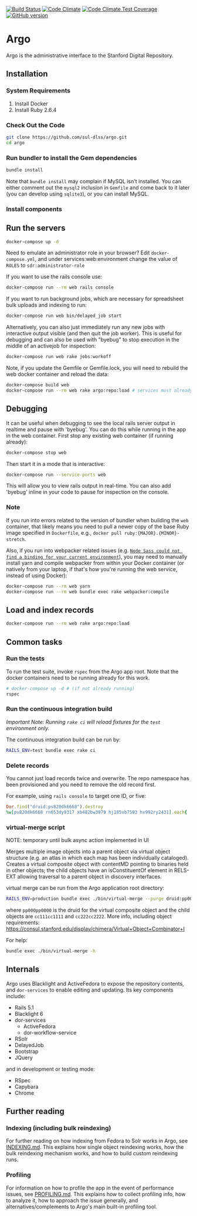 [![Build Status](https://travis-ci.org/sul-dlss/argo.png?branch=master)](https://travis-ci.org/sul-dlss/argo)
[![Code Climate](https://codeclimate.com/github/sul-dlss/argo/badges/gpa.svg)](https://codeclimate.com/github/sul-dlss/argo)
[![Code Climate Test Coverage](https://codeclimate.com/github/sul-dlss/argo/badges/coverage.svg)](https://codeclimate.com/github/sul-dlss/argo/coverage)
[![GitHub version](https://badge.fury.io/gh/sul-dlss%2Fargo.svg)](https://badge.fury.io/gh/sul-dlss%2Fargo)

# Argo

Argo is the administrative interface to the Stanford Digital Repository.

## Installation

### System Requirements

1. Install Docker
2. Install Ruby 2.6.4

### Check Out the Code

```bash
git clone https://github.com/sul-dlss/argo.git
cd argo
```

### Run bundler to install the Gem dependencies

```bash
bundle install
```

Note that `bundle install` may complain if MySQL isn't installed.  You can either comment out the `mysql2` inclusion in `Gemfile` and come back to it later (you can develop using `sqlite3`), or you can install MySQL.

### Install components
## Run the servers

```bash
docker-compose up -d
```

Need to emulate an administrator role in your browser?  Edit `docker-compose.yml`, and under services:web:environment
change the value of `ROLES` to `sdr:administrator-role`

If you want to use the rails console use:

```bash
docker-compose run --rm web rails console
```

If you want to run background jobs, which are necessary for spreadsheet bulk uploads and indexing to run:

```bash
docker-compose run web bin/delayed_job start
```

Alternatively, you can also just immediately run any new jobs with interactive output visible
(and then quit the job worker).  This is useful for debugging and can also be used with "byebug"
to stop execution in the middle of an activejob for inspection:

```bash
docker-compose run web rake jobs:workoff
```

Note, if you update the Gemfile or Gemfile.lock, you will need to rebuild the web docker container and reload the data:

```bash
docker-compose build web
docker-compose run --rm web rake argo:repo:load # services must already be up and running for this to work
```

## Debugging

It can be useful when debugging to see the local rails server output in realtime and pause with 'byebug'.  You can do
this while running in the app in the web container.  First stop any existing web container (if running already):

```bash
docker-compose stop web
```

Then start it in a mode that is interactive:

```bash
docker-compose run --service-ports web
```

This will allow you to view rails output in real-time.  You can also add 'byebug' inline in your code to pause for inspection on the console.

### Note

If you run into errors related to the version of bundler when building the `web` container, that likely means you need to pull a newer copy of the base Ruby image specified in `Dockerfile`, e.g., `docker pull ruby:{MAJOR}.{MINOR}-stretch`.

Also, if you run into webpacker related issues (e.g. [`Node Sass could not find a binding for your current environment`](https://github.com/sul-dlss/argo/pull/1678)), you may need to manually install yarn and compile webpacker from within your Docker container (or natively from your laptop, if that's how you're running the web service, instead of using Docker):

```bash
docker-compose run --rm web yarn
docker-compose run --rm web bundle exec rake webpacker:compile
```

## Load and index records

```bash
docker-compose run --rm web rake argo:repo:load
```

## Common tasks

### Run the tests

To run the test suite, invoke `rspec` from the Argo app root.  Note that the docker containers need to be running already for this work.
```bash
# docker-compose up -d # (if not already running)
rspec
```

### Run the continuous integration build

_Important Note: Running `rake ci` will reload fixtures for the `test` environment only._

The continuous integration build can be run by:
```bash
RAILS_ENV=test bundle exec rake ci
```

### Delete records

You cannot just load records twice and overwrite.  The repo namespace has been provisioned and you need to remove the old record first.

For example, using `rails console` to target one ID, or five:

```ruby
Dor.find("druid:pv820dk6668").destroy
%w[pv820dk6668 rn653dy9317 xb482bw3979 hj185vb7593 hv992ry2431].each{ |pid| Dor.find("druid:#{pid}").destroy }
```

### virtual-merge script

NOTE: temporary until bulk async action implemented in UI

Merges multiple image objects into a parent object via virtual object structure (e.g. an atlas in which each map has been individually cataloged).  Creates a virtual composite object with contentMD pointing to binaries held in other objects; the child objects have an isConstituentOf element in RELS-EXT allowing traversal to a parent object in discovery interfaces.

virtual merge can be run from the Argo application root directory:

```bash
RAILS_ENV=production bundle exec ./bin/virtual-merge --purge druid:pp000pp0000 druid:cc111cc1111 druid:cc222cc2222
```

where `pp000pp0000` is the druid for the virtual composite object and the child objects are `cc111cc1111` and `cc222cc2222`.  More info, including object requirements: <https://consul.stanford.edu/display/chimera/Virtual+Object+Combinator+I>

For help:

```bash
bundle exec ./bin/virtual-merge -h
```

## Internals

Argo uses Blacklight and ActiveFedora to expose the repository contents, and `dor-services` to enable editing and updating. Its key components include:

- Rails 5.1
- Blacklight 6
- dor-services
  - ActiveFedora
  - dor-workflow-service
- RSolr
- DelayedJob
- Bootstrap
- JQuery

and in development or testing mode:

- RSpec
- Capybara
- Chrome

## Further reading

### Indexing (including bulk reindexing)

For further reading on how indexing from Fedora to Solr works in Argo, see [INDEXING.md](INDEXING.md).  This explains how single object reindexing works, how the bulk reindexing mechanism works, and how to build custom reindexing runs.

### Profiling

For information on how to profile the app in the event of performance issues, see [PROFILING.md](PROFILING.md).  This explains how to collect profiling info, how to analyze it, how to approach the issue generally, and alternatives/complements to Argo's main built-in profiling tool.
